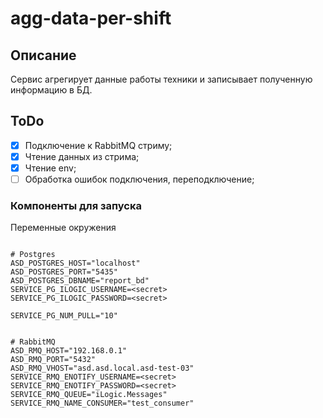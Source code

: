 # agg-data-per-shift

## Описание
Сервис агрегирует данные работы техники и записывает полученную информацию в БД.

## ToDo
 - [x] Подключение к RabbitMQ стриму;
 - [x] Чтение данных из стрима;
 - [x] Чтение env;
 - [ ] Обработка ошибок подключения, переподключение;

### Компоненты для запуска

Переменные окружения
```.env

# Postgres
ASD_POSTGRES_HOST="localhost"
ASD_POSTGRES_PORT="5435"
ASD_POSTGRES_DBNAME="report_bd"
SERVICE_PG_ILOGIC_USERNAME=<secret>
SERVICE_PG_ILOGIC_PASSWORD=<secret>

SERVICE_PG_NUM_PULL="10"


# RabbitMQ
ASD_RMQ_HOST="192.168.0.1"
ASD_RMQ_PORT="5432"
ASD_RMQ_VHOST="asd.asd.local.asd-test-03"
SERVICE_RMQ_ENOTIFY_USERNAME=<secret>
SERVICE_RMQ_ENOTIFY_PASSWORD=<secret>
SERVICE_RMQ_QUEUE="iLogic.Messages"
SERVICE_RMQ_NAME_CONSUMER="test_consumer"
```
